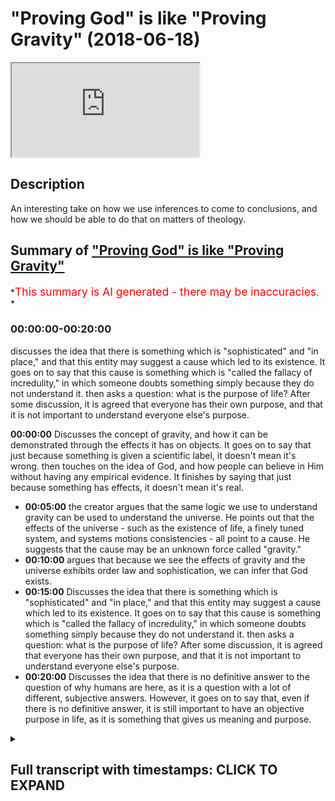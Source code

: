 # "Proving God" is like "Proving Gravity" (2018-06-18)

<iframe loading='lazy' allow='autoplay' src='https://www.youtube.com/embed/Nbv9u4RAKBI'></iframe>

## Description

An interesting take on how we use inferences to come to conclusions, and how we should be able to do that on matters of theology.

## Summary of ["Proving God" is like "Proving Gravity"](https://www.youtube.com/watch?v=Nbv9u4RAKBI)

*<span style="color:red; font-size:125%">This summary is AI generated - there may be inaccuracies</span>. *

### <a onclick="modifyYTiframeseektime('0')">00:00:00-00:20:00</a>

 discusses the idea that there is something which is "sophisticated" and "in place," and that this entity may suggest a cause which led to its existence. It goes on to say that this cause is something which is "called the fallacy of incredulity," in which someone doubts something simply because they do not understand it.  then asks a question: what is the purpose of life? After some discussion, it is agreed that everyone has their own purpose, and that it is not important to understand everyone else's purpose.

**<a onclick="modifyYTiframeseektime('0')">00:00:00</a>** Discusses the concept of gravity, and how it can be demonstrated through the effects it has on objects. It goes on to say that just because something is given a scientific label, it doesn't mean it's wrong.  then touches on the idea of God, and how people can believe in Him without having any empirical evidence. It finishes by saying that just because something has effects, it doesn't mean it's real.

* **<a onclick="modifyYTiframeseektime('300')">00:05:00</a>** the creator argues that the same logic we use to understand gravity can be used to understand the universe. He points out that the effects of the universe - such as the existence of life, a finely tuned system, and systems motions consistencies - all point to a cause. He suggests that the cause may be an unknown force called "gravity."
* **<a onclick="modifyYTiframeseektime('600')">00:10:00</a>** argues that because we see the effects of gravity and the universe exhibits order law and sophistication, we can infer that God exists.
* **<a onclick="modifyYTiframeseektime('900')">00:15:00</a>** Discusses the idea that there is something which is "sophisticated" and "in place," and that this entity may suggest a cause which led to its existence. It goes on to say that this cause is something which is "called the fallacy of incredulity," in which someone doubts something simply because they do not understand it.  then asks a question: what is the purpose of life? After some discussion, it is agreed that everyone has their own purpose, and that it is not important to understand everyone else's purpose.
* **<a onclick="modifyYTiframeseektime('1200')">00:20:00</a>** Discusses the idea that there is no definitive answer to the question of why humans are here, as it is a question with a lot of different, subjective answers. However, it goes on to say that, even if there is no definitive answer, it is still important to have an objective purpose in life, as it is something that gives us meaning and purpose.

<details><summary><h2>Full transcript with timestamps: CLICK TO EXPAND</h2></summary>

<a onclick="modifyYTiframeseektime('0')">0:00:00</a> poverty in honor of itself it's not  
<a onclick="modifyYTiframeseektime('3')">0:00:03</a> something which you can empirically see  
<a onclick="modifyYTiframeseektime('5')">0:00:05</a> you can't see it or hear it or feel it  
<a onclick="modifyYTiframeseektime('8')">0:00:08</a> or touch it empiricism  
<a onclick="modifyYTiframeseektime('10')">0:00:10</a> Mellon I'll tell you what you saw the  
<a onclick="modifyYTiframeseektime('13')">0:00:13</a> effects of gravity you didn't see  
<a onclick="modifyYTiframeseektime('15')">0:00:15</a> gravity you see what I'm saying so if I  
<a onclick="modifyYTiframeseektime('18')">0:00:18</a> were to ask you you believe in gravity  
<a onclick="modifyYTiframeseektime('21')">0:00:21</a> but you don't but you have no evidence  
<a onclick="modifyYTiframeseektime('23')">0:00:23</a> directly of its existence all you have  
<a onclick="modifyYTiframeseektime('25')">0:00:25</a> is evidences of the effects of gravity  
<a onclick="modifyYTiframeseektime('28')">0:00:28</a> gravity if I say to you look gravity is  
<a onclick="modifyYTiframeseektime('30')">0:00:30</a> actually an angel wait a minute what did  
<a onclick="modifyYTiframeseektime('36')">0:00:36</a> you say there Francis you look gravity  
<a onclick="modifyYTiframeseektime('39')">0:00:39</a> is not actually gravity gravity is a  
<a onclick="modifyYTiframeseektime('42')">0:00:42</a> range of angels drilling down objects on  
<a onclick="modifyYTiframeseektime('48')">0:00:48</a> celestial bodies like earth or planets  
<a onclick="modifyYTiframeseektime('50')">0:00:50</a> planetary bodies that's what gravity is  
<a onclick="modifyYTiframeseektime('52')">0:00:52</a> all in the cosmos  
<a onclick="modifyYTiframeseektime('53')">0:00:53</a> so gravity is in fact angels I'm not  
<a onclick="modifyYTiframeseektime('57')">0:00:57</a> gonna call it gravity anymore I'm going  
<a onclick="modifyYTiframeseektime('59')">0:00:59</a> to call it the angels that pull down  
<a onclick="modifyYTiframeseektime('61')">0:01:01</a> objects on planets I have as much of a  
<a onclick="modifyYTiframeseektime('65')">0:01:05</a> truth claim a legitimate truth claim as  
<a onclick="modifyYTiframeseektime('67')">0:01:07</a> the scientist who's referring to gravity  
<a onclick="modifyYTiframeseektime('70')">0:01:10</a> as gravity the only difference is a  
<a onclick="modifyYTiframeseektime('72')">0:01:12</a> semantical difference yeah but you're  
<a onclick="modifyYTiframeseektime('74')">0:01:14</a> both wrong well both of us no no no I'm  
<a onclick="modifyYTiframeseektime('79')">0:01:19</a> not saying look it we're not both wrong  
<a onclick="modifyYTiframeseektime('84')">0:01:24</a> both of us let me tell you why we don't  
<a onclick="modifyYTiframeseektime('87')">0:01:27</a> yes sorry go ahead by the way that I  
<a onclick="modifyYTiframeseektime('94')">0:01:34</a> believe in angels but I'm just saying no  
<a onclick="modifyYTiframeseektime('96')">0:01:36</a> no angels there's no angel of gravity in  
<a onclick="modifyYTiframeseektime('98')">0:01:38</a> this lamp I'm just saying that I'm  
<a onclick="modifyYTiframeseektime('99')">0:01:39</a> giving you just an example right if I if  
<a onclick="modifyYTiframeseektime('101')">0:01:41</a> I said if and this is a conditional so  
<a onclick="modifyYTiframeseektime('104')">0:01:44</a> what I'm saying to you is for you to say  
<a onclick="modifyYTiframeseektime('107')">0:01:47</a> it's both from you could say is this  
<a onclick="modifyYTiframeseektime('108')">0:01:48</a> unfalsifiable yeah unfalsifiable right  
<a onclick="modifyYTiframeseektime('112')">0:01:52</a> to take Pope alien kind of logical  
<a onclick="modifyYTiframeseektime('114')">0:01:54</a> understanding is those unfalsifiable  
<a onclick="modifyYTiframeseektime('116')">0:01:56</a> just because something is unfalsifiable  
<a onclick="modifyYTiframeseektime('118')">0:01:58</a> it doesn't mean it's wrong sure but  
<a onclick="modifyYTiframeseektime('121')">0:02:01</a> there's no way really  
<a onclick="modifyYTiframeseektime('122')">0:02:02</a> no no science we're not no police your  
<a onclick="modifyYTiframeseektime('125')">0:02:05</a> faith nobody else which is I'm not  
<a onclick="modifyYTiframeseektime('127')">0:02:07</a> saying that  
<a onclick="modifyYTiframeseektime('128')">0:02:08</a> I'm not and I'm not saying that I am NOT  
<a onclick="modifyYTiframeseektime('131')">0:02:11</a> making that I'm not working that point  
<a onclick="modifyYTiframeseektime('133')">0:02:13</a> bro I'll show them again sorry Darren  
<a onclick="modifyYTiframeseektime('136')">0:02:16</a> yeah I'm not saying it's wrong what I'm  
<a onclick="modifyYTiframeseektime('138')">0:02:18</a> saying is that I'm just making it I'm  
<a onclick="modifyYTiframeseektime('142')">0:02:22</a> not talking about God now I thought it's  
<a onclick="modifyYTiframeseektime('143')">0:02:23</a> a confusing discussion no no we're not  
<a onclick="modifyYTiframeseektime('146')">0:02:26</a> not whenever you see we just got that  
<a onclick="modifyYTiframeseektime('147')">0:02:27</a> Muslim it doesn't mean I'm always going  
<a onclick="modifyYTiframeseektime('148')">0:02:28</a> to be talking about God but I can't have  
<a onclick="modifyYTiframeseektime('150')">0:02:30</a> discussions and other things as well  
<a onclick="modifyYTiframeseektime('151')">0:02:31</a> okay I can well I was while I was saying  
<a onclick="modifyYTiframeseektime('155')">0:02:35</a> - is this the point I was making to you  
<a onclick="modifyYTiframeseektime('157')">0:02:37</a> an overarching point was that just  
<a onclick="modifyYTiframeseektime('159')">0:02:39</a> because something is given as scientific  
<a onclick="modifyYTiframeseektime('162')">0:02:42</a> and I think you agree with this right  
<a onclick="modifyYTiframeseektime('163')">0:02:43</a> just because something has given a  
<a onclick="modifyYTiframeseektime('164')">0:02:44</a> scientific label so I was giving an  
<a onclick="modifyYTiframeseektime('166')">0:02:46</a> example of gravity gravity is a pulling  
<a onclick="modifyYTiframeseektime('168')">0:02:48</a> force okay or pushing force or whatever  
<a onclick="modifyYTiframeseektime('172')">0:02:52</a> you want to call it depending on what  
<a onclick="modifyYTiframeseektime('173')">0:02:53</a> theory you want to go with right now  
<a onclick="modifyYTiframeseektime('176')">0:02:56</a> here's the thing the thing of gravity  
<a onclick="modifyYTiframeseektime('178')">0:02:58</a> itself we said can't be empirically  
<a onclick="modifyYTiframeseektime('180')">0:03:00</a> justified the effects of gravity is  
<a onclick="modifyYTiframeseektime('183')">0:03:03</a> obviously so my point was that if I were  
<a onclick="modifyYTiframeseektime('185')">0:03:05</a> followed to a place toward gravity with  
<a onclick="modifyYTiframeseektime('187')">0:03:07</a> gremlins or angels or whatever I'd have  
<a onclick="modifyYTiframeseektime('191')">0:03:11</a> as much right to do that from a  
<a onclick="modifyYTiframeseektime('192')">0:03:12</a> philosophical perspective as a scientist  
<a onclick="modifyYTiframeseektime('202')">0:03:22</a> perfect  
<a onclick="modifyYTiframeseektime('206')">0:03:26</a> would you accept we are excellent not  
<a onclick="modifyYTiframeseektime('208')">0:03:28</a> food I I would I would say no problem  
<a onclick="modifyYTiframeseektime('211')">0:03:31</a> that's very nice but then you've given  
<a onclick="modifyYTiframeseektime('214')">0:03:34</a> us a nice premise to start off our  
<a onclick="modifyYTiframeseektime('215')">0:03:35</a> discussion I'll see a logical discussion  
<a onclick="modifyYTiframeseektime('217')">0:03:37</a> because I know you all have to took a  
<a onclick="modifyYTiframeseektime('219')">0:03:39</a> while good let me know what's your name  
<a onclick="modifyYTiframeseektime('222')">0:03:42</a> again I forgot my Jordan Jordan nice to  
<a onclick="modifyYTiframeseektime('224')">0:03:44</a> meet you man are you a religious person  
<a onclick="modifyYTiframeseektime('226')">0:03:46</a> or more scientific okay so it's  
<a onclick="modifyYTiframeseektime('230')">0:03:50</a> perfectly said that right  
<a onclick="modifyYTiframeseektime('231')">0:03:51</a> I'm happy you said this because you said  
<a onclick="modifyYTiframeseektime('234')">0:03:54</a> that we can understand something through  
<a onclick="modifyYTiframeseektime('236')">0:03:56</a> its effects you know there's a beautiful  
<a onclick="modifyYTiframeseektime('239')">0:03:59</a> interesting quote of the Arabs one our  
<a onclick="modifyYTiframeseektime('242')">0:04:02</a> man he said advisor to tadoule Allah is  
<a onclick="modifyYTiframeseektime('247')">0:04:07</a> said that the the entrance all the you  
<a onclick="modifyYTiframeseektime('254')">0:04:14</a> can say the entrails of the camel is the  
<a onclick="modifyYTiframeseektime('258')">0:04:18</a> camera was there yes yeah you know your  
<a onclick="modifyYTiframeseektime('263')">0:04:23</a> property you know whatever it is uh yeah  
<a onclick="modifyYTiframeseektime('267')">0:04:27</a> I'll buy to the lobby so hey the point  
<a onclick="modifyYTiframeseektime('269')">0:04:29</a> is the effects of something gives us  
<a onclick="modifyYTiframeseektime('271')">0:04:31</a> reason to believe of something gravity  
<a onclick="modifyYTiframeseektime('274')">0:04:34</a> is a perfect example of that you've  
<a onclick="modifyYTiframeseektime('275')">0:04:35</a> never seen gravity you've never heard  
<a onclick="modifyYTiframeseektime('277')">0:04:37</a> gravity empirically you can't  
<a onclick="modifyYTiframeseektime('279')">0:04:39</a> substantiate gravity you can only see  
<a onclick="modifyYTiframeseektime('281')">0:04:41</a> the effects of gravity and I'll say to  
<a onclick="modifyYTiframeseektime('282')">0:04:42</a> you the same thing about the the  
<a onclick="modifyYTiframeseektime('283')">0:04:43</a> universe now you might have never seen  
<a onclick="modifyYTiframeseektime('290')">0:04:50</a> the clothes of the universe we've never  
<a onclick="modifyYTiframeseektime('293')">0:04:53</a> seen the cause of the universe but we've  
<a onclick="modifyYTiframeseektime('295')">0:04:55</a> seen the effects of it now the point is  
<a onclick="modifyYTiframeseektime('298')">0:04:58</a> since we've seen the effect of it can we  
<a onclick="modifyYTiframeseektime('300')">0:05:00</a> apply the same logic to the universe as  
<a onclick="modifyYTiframeseektime('302')">0:05:02</a> we apply to gravity  
<a onclick="modifyYTiframeseektime('304')">0:05:04</a> remember when I asked you about gravity  
<a onclick="modifyYTiframeseektime('306')">0:05:06</a> the first thing you did was you grab  
<a onclick="modifyYTiframeseektime('307')">0:05:07</a> your bottle and you dropped it you  
<a onclick="modifyYTiframeseektime('308')">0:05:08</a> showed me that look these are the  
<a onclick="modifyYTiframeseektime('309')">0:05:09</a> effects of gravity now look I'm saying  
<a onclick="modifyYTiframeseektime('311')">0:05:11</a> the same thing about the universe the  
<a onclick="modifyYTiframeseektime('313')">0:05:13</a> effects of the universe or the result of  
<a onclick="modifyYTiframeseektime('317')">0:05:17</a> a universe is that we have a finely  
<a onclick="modifyYTiframeseektime('319')">0:05:19</a> tuned system and why they I mean and not  
<a onclick="modifyYTiframeseektime('324')">0:05:24</a> an aesthetically pleasing I'm talking  
<a onclick="modifyYTiframeseektime('326')">0:05:26</a> about a universe which allows for any  
<a onclick="modifyYTiframeseektime('329')">0:05:29</a> kind of life to exist  
<a onclick="modifyYTiframeseektime('330')">0:05:30</a> that's a finely tuned universe with  
<a onclick="modifyYTiframeseektime('333')">0:05:33</a> systems motions consistencies colony  
<a onclick="modifyYTiframeseektime('340')">0:05:40</a> synchronization a life time space 3d all  
<a onclick="modifyYTiframeseektime('345')">0:05:45</a> of that at the same time halos  
<a onclick="modifyYTiframeseektime('354')">0:05:54</a> isn't is another way of saying  
<a onclick="modifyYTiframeseektime('357')">0:05:57</a> randomness and randomness doesn't exist  
<a onclick="modifyYTiframeseektime('361')">0:06:01</a> randomness is a word human beings use to  
<a onclick="modifyYTiframeseektime('367')">0:06:07</a> describe that which they don't  
<a onclick="modifyYTiframeseektime('368')">0:06:08</a> understand so here just because and  
<a onclick="modifyYTiframeseektime('373')">0:06:13</a> that's this is called the argument from  
<a onclick="modifyYTiframeseektime('375')">0:06:15</a> ignorance it's a very classical logical  
<a onclick="modifyYTiframeseektime('378')">0:06:18</a> fallacy just because you don't  
<a onclick="modifyYTiframeseektime('378')">0:06:18</a> understand something you don't assign  
<a onclick="modifyYTiframeseektime('381')">0:06:21</a> the black hole you don't understand the  
<a onclick="modifyYTiframeseektime('383')">0:06:23</a> problem of evil it doesn't mean that  
<a onclick="modifyYTiframeseektime('385')">0:06:25</a> this result is that this thing is  
<a onclick="modifyYTiframeseektime('387')">0:06:27</a> falsified no that's the gap of the god  
<a onclick="modifyYTiframeseektime('394')">0:06:34</a> of the gaps argument but you can say the  
<a onclick="modifyYTiframeseektime('396')">0:06:36</a> same thing of science you have the  
<a onclick="modifyYTiframeseektime('398')">0:06:38</a> science of the gaps removed to say yeah  
<a onclick="modifyYTiframeseektime('400')">0:06:40</a> so the point I'm making dick in the step  
<a onclick="modifyYTiframeseektime('402')">0:06:42</a> back here the question is we have the  
<a onclick="modifyYTiframeseektime('405')">0:06:45</a> effect which is the universe what is the  
<a onclick="modifyYTiframeseektime('407')">0:06:47</a> cause of this universe if we agree with  
<a onclick="modifyYTiframeseektime('414')">0:06:54</a> if we if we agree with a cause and  
<a onclick="modifyYTiframeseektime('417')">0:06:57</a> effect the premise so if we choose one  
<a onclick="modifyYTiframeseektime('425')">0:07:05</a> of them that you're convinced on fire  
<a onclick="modifyYTiframeseektime('434')">0:07:14</a> the Big Bang  
<a onclick="modifyYTiframeseektime('438')">0:07:18</a> I mean I will say I don't know what  
<a onclick="modifyYTiframeseektime('440')">0:07:20</a> caused it universe and I don't know if I  
<a onclick="modifyYTiframeseektime('444')">0:07:24</a> could even comprehend it how do you know  
<a onclick="modifyYTiframeseektime('448')">0:07:28</a> that gravity is either a pulling or  
<a onclick="modifyYTiframeseektime('452')">0:07:32</a> pushing force how do you know that  
<a onclick="modifyYTiframeseektime('453')">0:07:33</a> because the two series that we have  
<a onclick="modifyYTiframeseektime('455')">0:07:35</a> really Newtonian / Einstein Yin is  
<a onclick="modifyYTiframeseektime('458')">0:07:38</a> either it's going to be a pulling force  
<a onclick="modifyYTiframeseektime('459')">0:07:39</a> or pushing force I mean that's the two  
<a onclick="modifyYTiframeseektime('461')">0:07:41</a> options you have if it's not really that  
<a onclick="modifyYTiframeseektime('464')">0:07:44</a> difficult how do you know that gravity  
<a onclick="modifyYTiframeseektime('467')">0:07:47</a> is either a pulling force or a pushing  
<a onclick="modifyYTiframeseektime('468')">0:07:48</a> for another so if I have this thing here  
<a onclick="modifyYTiframeseektime('477')">0:07:57</a> if you have that it's going to go down  
<a onclick="modifyYTiframeseektime('479')">0:07:59</a> it's going to go from an elevated as  
<a onclick="modifyYTiframeseektime('480')">0:08:00</a> ascension position to a descended  
<a onclick="modifyYTiframeseektime('483')">0:08:03</a> position or a declined position it's not  
<a onclick="modifyYTiframeseektime('486')">0:08:06</a> correct and that down downward motion  
<a onclick="modifyYTiframeseektime('491')">0:08:11</a> suggests either something is pushing or  
<a onclick="modifyYTiframeseektime('493')">0:08:13</a> something is pulling isn't that right I  
<a onclick="modifyYTiframeseektime('495')">0:08:15</a> mean I know physics is much more  
<a onclick="modifyYTiframeseektime('496')">0:08:16</a> complicated and I'm not a physicist but  
<a onclick="modifyYTiframeseektime('499')">0:08:19</a> yeah but it's logical  
<a onclick="modifyYTiframeseektime('503')">0:08:23</a> it's relatively a because of the  
<a onclick="modifyYTiframeseektime('507')">0:08:27</a> attraction of math no problem  
<a onclick="modifyYTiframeseektime('509')">0:08:29</a> I I'm saying how do we come to a  
<a onclick="modifyYTiframeseektime('511')">0:08:31</a> conclusion that is either one of those  
<a onclick="modifyYTiframeseektime('512')">0:08:32</a> two things but you're using a kind of  
<a onclick="modifyYTiframeseektime('519')">0:08:39</a> reductionism physics and logic are  
<a onclick="modifyYTiframeseektime('520')">0:08:40</a> inextricably linked physics because the  
<a onclick="modifyYTiframeseektime('524')">0:08:44</a> language of physics is mathematics at  
<a onclick="modifyYTiframeseektime('526')">0:08:46</a> the end of the day geometry is part of  
<a onclick="modifyYTiframeseektime('528')">0:08:48</a> mass and logic is part of like geometry  
<a onclick="modifyYTiframeseektime('531')">0:08:51</a> is logical right so from that  
<a onclick="modifyYTiframeseektime('533')">0:08:53</a> perspective if we're talking about  
<a onclick="modifyYTiframeseektime('536')">0:08:56</a> gravity we're talking something pulling  
<a onclick="modifyYTiframeseektime('538')">0:08:58</a> something pushing something compressing  
<a onclick="modifyYTiframeseektime('540')">0:09:00</a> something like this right now why did we  
<a onclick="modifyYTiframeseektime('542')">0:09:02</a> come to that conclusion we came to that  
<a onclick="modifyYTiframeseektime('544')">0:09:04</a> conclusion with a deduction a kind of  
<a onclick="modifyYTiframeseektime('547')">0:09:07</a> inference to the best sex relation we  
<a onclick="modifyYTiframeseektime('549')">0:09:09</a> say okay well look if it's coming down  
<a onclick="modifyYTiframeseektime('551')">0:09:11</a> either something is pushing it well  
<a onclick="modifyYTiframeseektime('553')">0:09:13</a> something is pulling it now I want you  
<a onclick="modifyYTiframeseektime('555')">0:09:15</a> to apply the same exact logic because  
<a onclick="modifyYTiframeseektime('557')">0:09:17</a> you're 100% sure and I'm 100% sure that  
<a onclick="modifyYTiframeseektime('559')">0:09:19</a> gravity exists I'm not most of your  
<a onclick="modifyYTiframeseektime('563')">0:09:23</a> hundred central you know okay maybe not  
<a onclick="modifyYTiframeseektime('565')">0:09:25</a> yourself but that there is a force  
<a onclick="modifyYTiframeseektime('567')">0:09:27</a> that's pulling or pushing or creating  
<a onclick="modifyYTiframeseektime('569')">0:09:29</a> this kind of movement okay and that they  
<a onclick="modifyYTiframeseektime('571')">0:09:31</a> call it in the van in the vernacular the  
<a onclick="modifyYTiframeseektime('572')">0:09:32</a> scientific vernacular gravity let's  
<a onclick="modifyYTiframeseektime('575')">0:09:35</a> apply the same logic to the universe so  
<a onclick="modifyYTiframeseektime('579')">0:09:39</a> we have  
<a onclick="modifyYTiframeseektime('587')">0:09:47</a> well no look me oh I can conclude that  
<a onclick="modifyYTiframeseektime('591')">0:09:51</a> my  __  drop I'm not really trying to  
<a onclick="modifyYTiframeseektime('594')">0:09:54</a> make analogies with their I'm just  
<a onclick="modifyYTiframeseektime('595')">0:09:55</a> trying to great we make decisions on a  
<a onclick="modifyYTiframeseektime('600')">0:10:00</a> daily basis as to what is what so in  
<a onclick="modifyYTiframeseektime('602')">0:10:02</a> other words why we believe a certain  
<a onclick="modifyYTiframeseektime('604')">0:10:04</a> thing no but not just your - with that  
<a onclick="modifyYTiframeseektime('607')">0:10:07</a> but we make deductions on inferences on  
<a onclick="modifyYTiframeseektime('610')">0:10:10</a> a daily basis right physicists do the  
<a onclick="modifyYTiframeseektime('612')">0:10:12</a> same things logicians do the same things  
<a onclick="modifyYTiframeseektime('614')">0:10:14</a> that mathematicians do the same thing  
<a onclick="modifyYTiframeseektime('615')">0:10:15</a> everyone does in now I'm saying is that  
<a onclick="modifyYTiframeseektime('617')">0:10:17</a> the same ways we've come to inferences  
<a onclick="modifyYTiframeseektime('620')">0:10:20</a> about gravity we can do the same thing  
<a onclick="modifyYTiframeseektime('621')">0:10:21</a> about the universe it's not that  
<a onclick="modifyYTiframeseektime('622')">0:10:22</a> difficult just because there is a  
<a onclick="modifyYTiframeseektime('624')">0:10:24</a> narrative now and I'm gonna use the word  
<a onclick="modifyYTiframeseektime('627')">0:10:27</a> but I suppose colonial narrative yeah  
<a onclick="modifyYTiframeseektime('632')">0:10:32</a> yeah it is a post-colonial narrative  
<a onclick="modifyYTiframeseektime('635')">0:10:35</a> what is a Wilson that not my opinion so  
<a onclick="modifyYTiframeseektime('638')">0:10:38</a> what's to notice it right opposed to  
<a onclick="modifyYTiframeseektime('639')">0:10:39</a> lighten my narrative yeah what which is  
<a onclick="modifyYTiframeseektime('643')">0:10:43</a> which is a postmodern narrative in many  
<a onclick="modifyYTiframeseektime('645')">0:10:45</a> ways as well which is pushing us to  
<a onclick="modifyYTiframeseektime('647')">0:10:47</a> believe in that atheism there's some  
<a onclick="modifyYTiframeseektime('650')">0:10:50</a> kind of alternative see a theistic  
<a onclick="modifyYTiframeseektime('652')">0:10:52</a> explanation the big bang or saying that  
<a onclick="modifyYTiframeseektime('684')">0:11:24</a> it started  
<a onclick="modifyYTiframeseektime('687')">0:11:27</a> spread out think they can think just  
<a onclick="modifyYTiframeseektime('691')">0:11:31</a> like just like with them like you said  
<a onclick="modifyYTiframeseektime('692')">0:11:32</a> with a cop and we're looking at that  
<a onclick="modifyYTiframeseektime('694')">0:11:34</a> that's that everybody we have the  
<a onclick="modifyYTiframeseektime('697')">0:11:37</a> effects of the cause as well  
<a onclick="modifyYTiframeseektime('707')">0:11:47</a> so yep yep they can say we think because  
<a onclick="modifyYTiframeseektime('712')">0:11:52</a> of this evidence because of this data  
<a onclick="modifyYTiframeseektime('716')">0:11:56</a> that we've collected yes the universe  
<a onclick="modifyYTiframeseektime('718')">0:11:58</a> was likely to start this long ago  
<a onclick="modifyYTiframeseektime('725')">0:12:05</a> from here and it started from one point  
<a onclick="modifyYTiframeseektime('728')">0:12:08</a> like what my premise is today yeah yeah  
<a onclick="modifyYTiframeseektime('735')">0:12:15</a> sorry that that is a lot closer to  
<a onclick="modifyYTiframeseektime('737')">0:12:17</a> anything no no no I'm a creationist  
<a onclick="modifyYTiframeseektime('743')">0:12:23</a> there is a hell of a lot more of an idea  
<a onclick="modifyYTiframeseektime('746')">0:12:26</a> than Cameron obtained  
<a onclick="modifyYTiframeseektime('753')">0:12:33</a> something that's almost like a like a  
<a onclick="modifyYTiframeseektime('756')">0:12:36</a> myth I promise  
<a onclick="modifyYTiframeseektime('757')">0:12:37</a> okay well that's interesting you either  
<a onclick="modifyYTiframeseektime('759')">0:12:39</a> say New Atheists  
<a onclick="modifyYTiframeseektime('760')">0:12:40</a> dargon right which maybe you've been  
<a onclick="modifyYTiframeseektime('762')">0:12:42</a> affected by because of primary or  
<a onclick="modifyYTiframeseektime('764')">0:12:44</a> secondary socialization no problem  
<a onclick="modifyYTiframeseektime('766')">0:12:46</a> but while stem assiduous we'll come to  
<a onclick="modifyYTiframeseektime('780')">0:13:00</a> that but what I was going to say was  
<a onclick="modifyYTiframeseektime('781')">0:13:01</a> that look  
<a onclick="modifyYTiframeseektime('781')">0:13:01</a> my premise today is that God is as  
<a onclick="modifyYTiframeseektime('785')">0:13:05</a> feasible as gravity that's my premise  
<a onclick="modifyYTiframeseektime('788')">0:13:08</a> right ya know what I'm saying to you is  
<a onclick="modifyYTiframeseektime('792')">0:13:12</a> that we believe in gravity because we  
<a onclick="modifyYTiframeseektime('794')">0:13:14</a> see the effects of gravity we believe in  
<a onclick="modifyYTiframeseektime('796')">0:13:16</a> God because one of the reasons not good  
<a onclick="modifyYTiframeseektime('798')">0:13:18</a> the primary reason there are other  
<a onclick="modifyYTiframeseektime('800')">0:13:20</a> reasons but one of the reasons from not  
<a onclick="modifyYTiframeseektime('802')">0:13:22</a> only a sense datum perspective like  
<a onclick="modifyYTiframeseektime('804')">0:13:24</a> inference and using empiricism and  
<a onclick="modifyYTiframeseektime('806')">0:13:26</a> cause-and-effect but another perspective  
<a onclick="modifyYTiframeseektime('809')">0:13:29</a> which is in the deduction is perspective  
<a onclick="modifyYTiframeseektime('810')">0:13:30</a> we can believe in God as a result of the  
<a onclick="modifyYTiframeseektime('814')">0:13:34</a> effects of God now you don't need use  
<a onclick="modifyYTiframeseektime('816')">0:13:36</a> the word God yeah yeah well I'm not  
<a onclick="modifyYTiframeseektime('819')">0:13:39</a> witness not use the word God and entity  
<a onclick="modifyYTiframeseektime('822')">0:13:42</a> right an entity that created the  
<a onclick="modifyYTiframeseektime('825')">0:13:45</a> universe is sustaining the universe  
<a onclick="modifyYTiframeseektime('826')">0:13:46</a> maintaining the universe cetera  
<a onclick="modifyYTiframeseektime('830')">0:13:50</a> let's say the universe what is so what  
<a onclick="modifyYTiframeseektime('837')">0:13:57</a> is an effect of  
<a onclick="modifyYTiframeseektime('839')">0:13:59</a> like an example  
<a onclick="modifyYTiframeseektime('842')">0:14:02</a> now what I'm saying is look like the  
<a onclick="modifyYTiframeseektime('844')">0:14:04</a> things that the universe exhibits so the  
<a onclick="modifyYTiframeseektime('846')">0:14:06</a> universe exhibits order law and order oh  
<a onclick="modifyYTiframeseektime('850')">0:14:10</a> really yeah  
<a onclick="modifyYTiframeseektime('851')">0:14:11</a> because there are lives lost physics  
<a onclick="modifyYTiframeseektime('863')">0:14:23</a> there's gravitational constant says  
<a onclick="modifyYTiframeseektime('866')">0:14:26</a> little there's lots of things right one  
<a onclick="modifyYTiframeseektime('867')">0:14:27</a> thing not we do know look we know  
<a onclick="modifyYTiframeseektime('872')">0:14:32</a> gravity or through its effects right  
<a onclick="modifyYTiframeseektime('874')">0:14:34</a> well you're confident and so the  
<a onclick="modifyYTiframeseektime('876')">0:14:36</a> physicists to say that gravity exists  
<a onclick="modifyYTiframeseektime('878')">0:14:38</a> now the reason why is because we see the  
<a onclick="modifyYTiframeseektime('879')">0:14:39</a> effects now I'm saying is the same thing  
<a onclick="modifyYTiframeseektime('881')">0:14:41</a> we look at the things that the universe  
<a onclick="modifyYTiframeseektime('882')">0:14:42</a> exhibits universe exhibits order law  
<a onclick="modifyYTiframeseektime('885')">0:14:45</a> universe exhibits sophistication  
<a onclick="modifyYTiframeseektime('888')">0:14:48</a> complication now the same thing I'll say  
<a onclick="modifyYTiframeseektime('890')">0:14:50</a> to you we've used the effects of  
<a onclick="modifyYTiframeseektime('893')">0:14:53</a> something to kind of infer the course  
<a onclick="modifyYTiframeseektime('895')">0:14:55</a> same thing we could say about the  
<a onclick="modifyYTiframeseektime('896')">0:14:56</a> universe the fact that there is a  
<a onclick="modifyYTiframeseektime('899')">0:14:59</a> creation sophisticated creation or let's  
<a onclick="modifyYTiframeseektime('901')">0:15:01</a> not even use the word creation let's use  
<a onclick="modifyYTiframeseektime('902')">0:15:02</a> the word sophisticated entity right yeah  
<a onclick="modifyYTiframeseektime('905')">0:15:05</a> we did jump sorry I apologize  
<a onclick="modifyYTiframeseektime('906')">0:15:06</a> there's something which is sophisticated  
<a onclick="modifyYTiframeseektime('908')">0:15:08</a> it's an entity in place the fact that  
<a onclick="modifyYTiframeseektime('910')">0:15:10</a> that exists may suggest may suggest yeah  
<a onclick="modifyYTiframeseektime('915')">0:15:15</a> or should suggest from an inference  
<a onclick="modifyYTiframeseektime('917')">0:15:17</a> perspective that there was a cause which  
<a onclick="modifyYTiframeseektime('920')">0:15:20</a> caused that into being now what is that  
<a onclick="modifyYTiframeseektime('923')">0:15:23</a> cause that's when we start talking about  
<a onclick="modifyYTiframeseektime('925')">0:15:25</a> the attributes of the course  
<a onclick="modifyYTiframeseektime('926')">0:15:26</a> does it have intelligence does it have  
<a onclick="modifyYTiframeseektime('928')">0:15:28</a> knowledge because I have the power into  
<a onclick="modifyYTiframeseektime('930')">0:15:30</a> creative capacity to put the universe  
<a onclick="modifyYTiframeseektime('932')">0:15:32</a> into being because of course because it  
<a onclick="modifyYTiframeseektime('936')">0:15:36</a> causes the fine  
<a onclick="modifyYTiframeseektime('939')">0:15:39</a> because the course is defined as  
<a onclick="modifyYTiframeseektime('941')">0:15:41</a> something which brings rise to phenomena  
<a onclick="modifyYTiframeseektime('945')">0:15:45</a> is it comprehendible was the course of  
<a onclick="modifyYTiframeseektime('949')">0:15:49</a> the course that was that we're talking  
<a onclick="modifyYTiframeseektime('950')">0:15:50</a> about the yes can you comprehend it  
<a onclick="modifyYTiframeseektime('956')">0:15:56</a> weird some ways of this we know can you  
<a onclick="modifyYTiframeseektime('959')">0:15:59</a> comprendo right now no but why I'm  
<a onclick="modifyYTiframeseektime('968')">0:16:08</a> saying to you is you know grant you know  
<a onclick="modifyYTiframeseektime('971')">0:16:11</a> gravity through his effects why can't we  
<a onclick="modifyYTiframeseektime('973')">0:16:13</a> use the same principle was the universe  
<a onclick="modifyYTiframeseektime('983')">0:16:23</a> why it's a part of the universe we can  
<a onclick="modifyYTiframeseektime('986')">0:16:26</a> use the analogy of gravity to look at  
<a onclick="modifyYTiframeseektime('988')">0:16:28</a> like how we understand  
<a onclick="modifyYTiframeseektime('996')">0:16:36</a> my father-in-law ran eight  
<a onclick="modifyYTiframeseektime('1001')">0:16:41</a> a conclusion that we came to with  
<a onclick="modifyYTiframeseektime('1003')">0:16:43</a> gravity is there's something that we  
<a onclick="modifyYTiframeseektime('1004')">0:16:44</a> don't know we know in effect but we  
<a onclick="modifyYTiframeseektime('1007')">0:16:47</a> don't know that so it is like a leap of  
<a onclick="modifyYTiframeseektime('1011')">0:16:51</a> faith to say when we're looking at the  
<a onclick="modifyYTiframeseektime('1014')">0:16:54</a> universe to find the same thing and  
<a onclick="modifyYTiframeseektime('1015')">0:16:55</a> there's a little face to say that  
<a onclick="modifyYTiframeseektime('1016')">0:16:56</a> gravity exists it's the same it's the  
<a onclick="modifyYTiframeseektime('1019')">0:16:59</a> same leap of faith when you say gravity  
<a onclick="modifyYTiframeseektime('1021')">0:17:01</a> exists isn't it  
<a onclick="modifyYTiframeseektime('1022')">0:17:02</a> well you believe you have you ever  
<a onclick="modifyYTiframeseektime('1023')">0:17:03</a> doubted gravity but I can say gravity  
<a onclick="modifyYTiframeseektime('1026')">0:17:06</a> exists and also say I don't understand  
<a onclick="modifyYTiframeseektime('1028')">0:17:08</a> yeah I think yeah no that's no problem  
<a onclick="modifyYTiframeseektime('1030')">0:17:10</a> now that's a fair point but that is  
<a onclick="modifyYTiframeseektime('1032')">0:17:12</a> called the fallacy of incredulity you  
<a onclick="modifyYTiframeseektime('1036')">0:17:16</a> say something is so amazing the fallacy  
<a onclick="modifyYTiframeseektime('1042')">0:17:22</a> of incredulity is in a form of a logical  
<a onclick="modifyYTiframeseektime('1043')">0:17:23</a> fallacy which is it's applicable in some  
<a onclick="modifyYTiframeseektime('1045')">0:17:25</a> cases something is so complicated that I  
<a onclick="modifyYTiframeseektime('1047')">0:17:27</a> just don't get it but just because you  
<a onclick="modifyYTiframeseektime('1050')">0:17:30</a> don't understand it doesn't mean it's  
<a onclick="modifyYTiframeseektime('1051')">0:17:31</a> not true we don't need to know the  
<a onclick="modifyYTiframeseektime('1060')">0:17:40</a> intricacies we know on a fundamental  
<a onclick="modifyYTiframeseektime('1061')">0:17:41</a> level that is some kind of force  
<a onclick="modifyYTiframeseektime('1071')">0:17:51</a> like this I like this discussion I mean  
<a onclick="modifyYTiframeseektime('1076')">0:17:56</a> I like it yeah for sure I think that  
<a onclick="modifyYTiframeseektime('1089')">0:18:09</a> you're right they're not unimportant  
<a onclick="modifyYTiframeseektime('1090')">0:18:10</a> details for sure and I think there's a  
<a onclick="modifyYTiframeseektime('1092')">0:18:12</a> lot of disagreement here in what we're  
<a onclick="modifyYTiframeseektime('1095')">0:18:15</a> saying and I think what we need to do I  
<a onclick="modifyYTiframeseektime('1097')">0:18:17</a> want to just I swear to god I'm not  
<a onclick="modifyYTiframeseektime('1099')">0:18:19</a> doing this on purpose we've had that  
<a onclick="modifyYTiframeseektime('1100')">0:18:20</a> discussion cause and effect I just wanna  
<a onclick="modifyYTiframeseektime('1102')">0:18:22</a> say one more thing completely off topic  
<a onclick="modifyYTiframeseektime('1104')">0:18:24</a> wait a minute why am i changing topic  
<a onclick="modifyYTiframeseektime('1107')">0:18:27</a> one more thing if you want to say  
<a onclick="modifyYTiframeseektime('1108')">0:18:28</a> something before you go  __  man I don't  
<a onclick="modifyYTiframeseektime('1112')">0:18:32</a> mind but I just want to say one more  
<a onclick="modifyYTiframeseektime('1113')">0:18:33</a> thing okay I want to ask you I want to  
<a onclick="modifyYTiframeseektime('1115')">0:18:35</a> throw out there man  
<a onclick="modifyYTiframeseektime('1116')">0:18:36</a> I do I want to really throw it out there  
<a onclick="modifyYTiframeseektime('1118')">0:18:38</a> just one thing we talked about cause and  
<a onclick="modifyYTiframeseektime('1119')">0:18:39</a> effect whatever it's not you've heard my  
<a onclick="modifyYTiframeseektime('1122')">0:18:42</a> argument you know it I don't think I you  
<a onclick="modifyYTiframeseektime('1123')">0:18:43</a> need to hear more I want ask your  
<a onclick="modifyYTiframeseektime('1125')">0:18:45</a> question and I'm gonna do this with  
<a onclick="modifyYTiframeseektime('1127')">0:18:47</a> people like yourself because I think  
<a onclick="modifyYTiframeseektime('1128')">0:18:48</a> it's really important now so I'm gonna  
<a onclick="modifyYTiframeseektime('1131')">0:18:51</a> touch you guys such a lot of people all  
<a onclick="modifyYTiframeseektime('1132')">0:18:52</a> right I'll ask you a question what's  
<a onclick="modifyYTiframeseektime('1136')">0:18:56</a> your purpose of life now we've done it  
<a onclick="modifyYTiframeseektime('1141')">0:19:01</a> we've done it we've done the topic now  
<a onclick="modifyYTiframeseektime('1142')">0:19:02</a> we're going to start with regurgitating  
<a onclick="modifyYTiframeseektime('1144')">0:19:04</a> information or repeating ourselves so  
<a onclick="modifyYTiframeseektime('1146')">0:19:06</a> that's done let people think about that  
<a onclick="modifyYTiframeseektime('1148')">0:19:08</a> second question what's your purpose of  
<a onclick="modifyYTiframeseektime('1150')">0:19:10</a> life why is the purpose of life  
<a onclick="modifyYTiframeseektime('1153')">0:19:13</a> would you be willing to tell us yours  
<a onclick="modifyYTiframeseektime('1155')">0:19:15</a> first yeah no problem  
<a onclick="modifyYTiframeseektime('1157')">0:19:17</a> do you know what I've been reading  
<a onclick="modifyYTiframeseektime('1159')">0:19:19</a> somehow yes of course trainers his  
<a onclick="modifyYTiframeseektime('1166')">0:19:26</a> purpose of life is to wait wait wait so  
<a onclick="modifyYTiframeseektime('1168')">0:19:28</a> they're gone everything is very nice as  
<a onclick="modifyYTiframeseektime('1171')">0:19:31</a> a beverage  
<a onclick="modifyYTiframeseektime('1171')">0:19:31</a> who's more complex in sauce  
<a onclick="modifyYTiframeseektime('1181')">0:19:41</a> okay  
<a onclick="modifyYTiframeseektime('1202')">0:20:02</a> so that's what he's asking everything  
<a onclick="modifyYTiframeseektime('1205')">0:20:05</a> you're wearing has a purpose we have a  
<a onclick="modifyYTiframeseektime('1208')">0:20:08</a> I like to think I'm more complicated  
<a onclick="modifyYTiframeseektime('1211')">0:20:11</a> than a parent you have a same flip it's  
<a onclick="modifyYTiframeseektime('1217')">0:20:17</a> good that you set objective while his  
<a onclick="modifyYTiframeseektime('1228')">0:20:28</a> question was a very literal one because  
<a onclick="modifyYTiframeseektime('1229')">0:20:29</a> he didn't ask about just your publisher  
<a onclick="modifyYTiframeseektime('1232')">0:20:32</a> he said objective purpose is there's no  
<a onclick="modifyYTiframeseektime('1234')">0:20:34</a> reason for us to be here in the world  
<a onclick="modifyYTiframeseektime('1240')">0:20:40</a> yeah what's the what's the real what is  
<a onclick="modifyYTiframeseektime('1242')">0:20:42</a> the reason for even being what do you  
<a onclick="modifyYTiframeseektime('1246')">0:20:46</a> think the answer is  
<a onclick="modifyYTiframeseektime('1257')">0:20:57</a> okay what do you think that's good okay  
<a onclick="modifyYTiframeseektime('1261')">0:21:01</a> but why are human beings here what  
</details>
